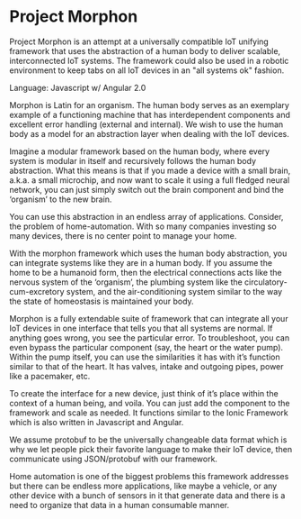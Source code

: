 Project Morphon
===============

Project Morphon is an attempt at a universally compatible IoT unifying framework that uses the abstraction of a human body to deliver scalable, interconnected IoT systems. The framework could also be used in a robotic environment to keep tabs on all IoT devices in an "all systems ok" fashion.

Language: Javascript w/ Angular 2.0


Morphon is Latin for an organism. The human body serves as an exemplary example of a functioning machine that has interdependent components and excellent error handling (external and internal).
We wish to use the human body as a model for an abstraction layer when dealing with the IoT devices.

Imagine a modular framework based on the human body, where every system is modular in itself and recursively follows the human body abstraction. What this means is that if you made a device with a small brain, a.k.a. a small microchip, and now want to scale it using a full fledged neural network, you can just simply switch out the brain component and bind the ‘organism’ to the new brain.

You can use this abstraction in an endless array of applications. Consider, the problem of home-automation. With so many companies investing so many devices, there is no center point to manage your home.

With the morphon framework which uses the human body abstraction, you can integrate systems like they are in a human body. If you assume the home to be a humanoid form, then the electrical connections acts like the nervous system of the ‘organism’, the plumbing system like the circulatory-cum-excretory system, and the air-conditioning system similar to the way the state of homeostasis is maintained your body.

Morphon is a fully extendable suite of framework that can integrate all your IoT devices in one interface that tells you that all systems are normal. If anything goes wrong, you see the particular error. To troubleshoot, you can even bypass the particular component (say, the heart or the water pump). Within the pump itself, you can use the similarities it has with it’s function similar to that of the heart. It has valves, intake and outgoing pipes, power like a pacemaker, etc.

To create the interface for a new device, just think of it’s place within the context of a human being, and voila. You can just add the component to the framework and scale as needed. It functions similar to the Ionic Framework which is also written in Javascript and Angular.

We assume protobuf to be the universally changeable data format which is why we let people pick their favorite language to make their IoT device, then communicate using JSON/protobuf with our framework.

Home automation is one of the biggest problems this framework addresses but there can be endless more applications, like maybe a vehicle, or any other device with a bunch of sensors in it that generate data and there is a need to organize that data in a human consumable manner.